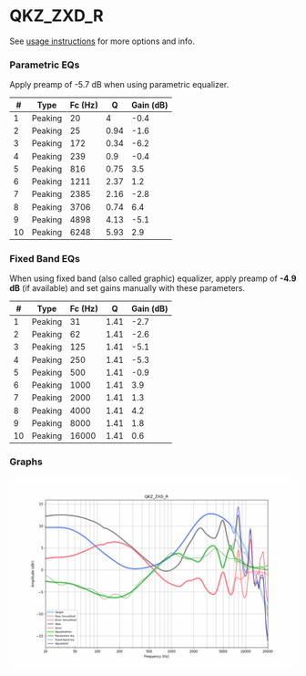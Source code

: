 # QKZ_ZXD_R
See [usage instructions](https://github.com/jaakkopasanen/AutoEq#usage) for more options and info.

### Parametric EQs
Apply preamp of -5.7 dB when using parametric equalizer.

|   # | Type    |   Fc (Hz) |    Q |   Gain (dB) |
|-----|---------|-----------|------|-------------|
|   1 | Peaking |        20 | 4    |        -0.4 |
|   2 | Peaking |        25 | 0.94 |        -1.6 |
|   3 | Peaking |       172 | 0.34 |        -6.2 |
|   4 | Peaking |       239 | 0.9  |        -0.4 |
|   5 | Peaking |       816 | 0.75 |         3.5 |
|   6 | Peaking |      1211 | 2.37 |         1.2 |
|   7 | Peaking |      2385 | 2.16 |        -2.8 |
|   8 | Peaking |      3706 | 0.74 |         6.4 |
|   9 | Peaking |      4898 | 4.13 |        -5.1 |
|  10 | Peaking |      6248 | 5.93 |         2.9 |

### Fixed Band EQs
When using fixed band (also called graphic) equalizer, apply preamp of **-4.9 dB** (if available) and set gains manually with these parameters.

|   # | Type    |   Fc (Hz) |    Q |   Gain (dB) |
|-----|---------|-----------|------|-------------|
|   1 | Peaking |        31 | 1.41 |        -2.7 |
|   2 | Peaking |        62 | 1.41 |        -2.6 |
|   3 | Peaking |       125 | 1.41 |        -5.1 |
|   4 | Peaking |       250 | 1.41 |        -5.3 |
|   5 | Peaking |       500 | 1.41 |        -0.9 |
|   6 | Peaking |      1000 | 1.41 |         3.9 |
|   7 | Peaking |      2000 | 1.41 |         1.3 |
|   8 | Peaking |      4000 | 1.41 |         4.2 |
|   9 | Peaking |      8000 | 1.41 |         1.8 |
|  10 | Peaking |     16000 | 1.41 |         0.6 |

### Graphs
![](./QKZ_ZXD_R.png)
